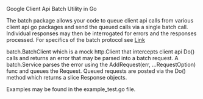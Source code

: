 Google Client Api Batch Utility in Go

The batch package allows your code to queue client api calls from various client api go packages
and send the queued calls via a single batch call.  Individual responses may then be interrogated 
for errors and the responses processed.  For specifics of the batch protocol see
[Link](https://cloud.google.com/storage/docs/json_api/v1/how-tos/batch)

batch.BatchClient which is a mock http.Client that intercepts
client api Do() calls and returns an error that may be parsed 
into a batch request. A batch.Service parses the error using the 
AddRequest(err, ...RequestOption) func and queues the Request.
Queued requests are posted via the Do() method which returns a 
slice Response objects. 

Examples may be found in the example_test.go file.